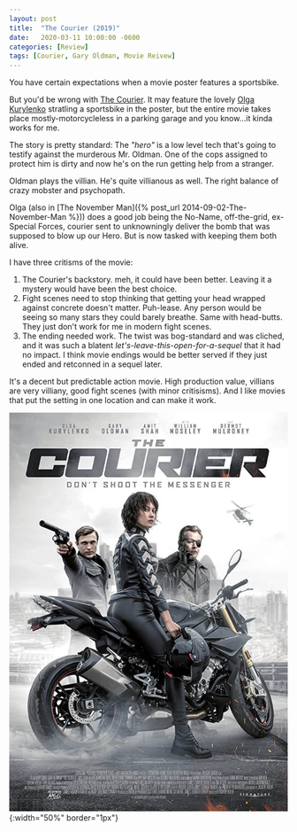```yaml
---
layout: post
title:  "The Courier (2019)"
date:   2020-03-11 10:00:00 -0600
categories: [Review]
tags: [Courier, Gary Oldman, Movie Reivew]
---
```


You have certain expectations when a movie poster features a sportsbike.

But you'd be wrong with [The Courier](https://www.imdb.com/title/tt9207616/). It may feature the lovely [Olga Kurylenko](https://www.imdb.com/name/nm1385871/) stratling a sportsbike in the poster, but the entire movie takes place mostly-motorcycleless in a parking garage and you know...it kinda works for me.

The story is pretty standard: The *"hero"* is a low level tech that's going to testify against the murderous Mr. Oldman. One of the cops assigned to protect him is dirty and now he's on the run getting help from a stranger.

Oldman plays the villian. He's quite villianous as well. The right balance of crazy mobster and psychopath.

Olga (also in [The November Man]({% post_url 2014-09-02-The-November-Man %})) does a good job being the No-Name, off-the-grid, ex-Special Forces, courier sent to unknowningly deliver the bomb that was supposed to blow up our Hero. But is now tasked with keeping them both alive.

I have three critisms of the movie:
1. The Courier's backstory. meh, it could have been better. Leaving it a mystery would have been the best choice.
1. Fight scenes need to stop thinking that getting your head wrapped against concrete doesn't matter. Puh-lease. Any person would be seeing so many stars they could barely breathe. Same with head-butts. They just don't work for me in modern fight scenes.
1. The ending needed work. The twist was bog-standard and was cliched, and it was such a blatent *let's-leave-this-open-for-a-sequel* that it had no impact. I think movie endings would be better served if they just ended and retconned in a sequel later.

It's a decent but predictable action movie. High production value, villians are very villiany, good fight scenes (with minor critisisms). And I like movies that put the setting in one location and can make it work.

![The Courier (2019)](/assets/2020/03/the-courier-2019.jpg){:width="50%" border="1px"} 
